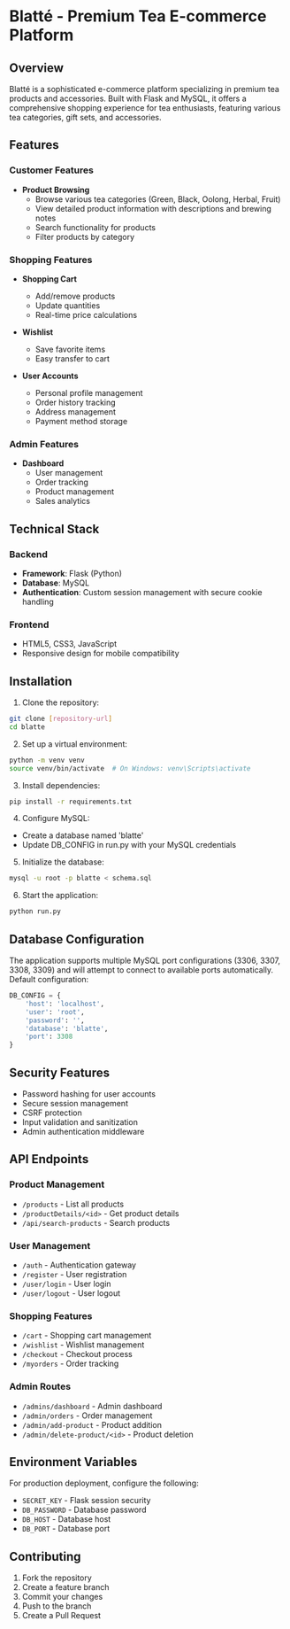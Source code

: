 # Blatté - Premium Tea E-commerce Platform

## Overview
Blatté is a sophisticated e-commerce platform specializing in premium tea products and accessories. Built with Flask and MySQL, it offers a comprehensive shopping experience for tea enthusiasts, featuring various tea categories, gift sets, and accessories.

## Features

### Customer Features
- **Product Browsing**
  - Browse various tea categories (Green, Black, Oolong, Herbal, Fruit)
  - View detailed product information with descriptions and brewing notes
  - Search functionality for products
  - Filter products by category

### Shopping Features
- **Shopping Cart**
  - Add/remove products
  - Update quantities
  - Real-time price calculations

- **Wishlist**
  - Save favorite items
  - Easy transfer to cart

- **User Accounts**
  - Personal profile management
  - Order history tracking
  - Address management
  - Payment method storage

### Admin Features
- **Dashboard**
  - User management
  - Order tracking
  - Product management
  - Sales analytics

## Technical Stack

### Backend
- **Framework**: Flask (Python)
- **Database**: MySQL
- **Authentication**: Custom session management with secure cookie handling

### Frontend
- HTML5, CSS3, JavaScript
- Responsive design for mobile compatibility

## Installation

1. Clone the repository:
```bash
git clone [repository-url]
cd blatte
```

2. Set up a virtual environment:
```bash
python -m venv venv
source venv/bin/activate  # On Windows: venv\Scripts\activate
```

3. Install dependencies:
```bash
pip install -r requirements.txt
```

4. Configure MySQL:
- Create a database named 'blatte'
- Update DB_CONFIG in run.py with your MySQL credentials

5. Initialize the database:
```bash
mysql -u root -p blatte < schema.sql
```

6. Start the application:
```bash
python run.py
```

## Database Configuration

The application supports multiple MySQL port configurations (3306, 3307, 3308, 3309) and will attempt to connect to available ports automatically. Default configuration:

```python
DB_CONFIG = {
    'host': 'localhost',
    'user': 'root',
    'password': '',
    'database': 'blatte',
    'port': 3308
}
```

## Security Features
- Password hashing for user accounts
- Secure session management
- CSRF protection
- Input validation and sanitization
- Admin authentication middleware

## API Endpoints

### Product Management
- `/products` - List all products
- `/productDetails/<id>` - Get product details
- `/api/search-products` - Search products

### User Management
- `/auth` - Authentication gateway
- `/register` - User registration
- `/user/login` - User login
- `/user/logout` - User logout

### Shopping Features
- `/cart` - Shopping cart management
- `/wishlist` - Wishlist management
- `/checkout` - Checkout process
- `/myorders` - Order tracking

### Admin Routes
- `/admins/dashboard` - Admin dashboard
- `/admin/orders` - Order management
- `/admin/add-product` - Product addition
- `/admin/delete-product/<id>` - Product deletion

## Environment Variables
For production deployment, configure the following:
- `SECRET_KEY` - Flask session security
- `DB_PASSWORD` - Database password
- `DB_HOST` - Database host
- `DB_PORT` - Database port

## Contributing
1. Fork the repository
2. Create a feature branch
3. Commit your changes
4. Push to the branch
5. Create a Pull Request
